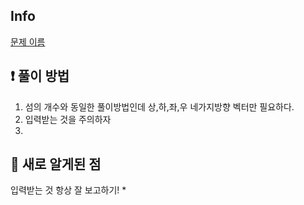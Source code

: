 ## Info
<a href="문제 주소" rel="nofollow">문제 이름</a>

## ❗ 풀이 방법
1. 섬의 개수와 동일한 풀이방법인데 상,하,좌,우 네가지방향 벡터만 필요하다.
2. 입력받는 것을 주의하자
3. 

## 🙂 새로 알게된 점
입력받는 것 항상 잘 보고하기!
* 


